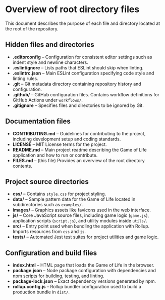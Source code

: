 # Overview of root directory files

This document describes the purpose of each file and directory located at the root of the repository.

## Hidden files and directories

- **.editorconfig** – Configuration for consistent editor settings such as indent style and newline characters.
- **.eslintignore** – Lists paths that ESLint should skip when linting.
- **.eslintrc.json** – Main ESLint configuration specifying code style and linting rules.
- **.git** – Git metadata directory containing repository history and configuration.
- **.github/** – GitHub configuration files. Contains workflow definitions for GitHub Actions under `workflows/`.
- **.gitignore** – Specifies files and directories to be ignored by Git.

## Documentation files

- **CONTRIBUTING.md** – Guidelines for contributing to the project, including development setup and coding standards.
- **LICENSE** – MIT License terms for the project.
- **README.md** – Main project readme describing the Game of Life application and how to run or contribute.
- **FILES.md** – (this file) Provides an overview of the root directory contents.

## Project source directories

- **css/** – Contains `style.css` for project styling.
- **data/** – Sample pattern data for the Game of Life located in subdirectories such as `examples/`.
- **images/** – Graphics assets like favicons used in the web interface.
- **js/** – Core JavaScript source files, including game logic (`game.js`), application scripts (`script.js`), and utility modules inside `utils/`.
- **src/** – Entry point used when bundling the application with Rollup. Imports resources from `css` and `js`.
- **tests/** – Automated Jest test suites for project utilities and game logic.

## Configuration and build files

- **index.html** – HTML page that loads the Game of Life in the browser.
- **package.json** – Node package configuration with dependencies and npm scripts for building, testing, and linting.
- **package-lock.json** – Exact dependency versions generated by npm.
- **rollup.config.js** – Rollup bundler configuration used to build a production bundle in `dist/`.

